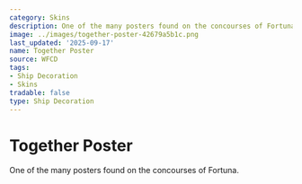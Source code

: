 ```yaml
---
category: Skins
description: One of the many posters found on the concourses of Fortuna.
image: ../images/together-poster-42679a5b1c.png
last_updated: '2025-09-17'
name: Together Poster
source: WFCD
tags:
- Ship Decoration
- Skins
tradable: false
type: Ship Decoration
---
```


# Together Poster

One of the many posters found on the concourses of Fortuna.


